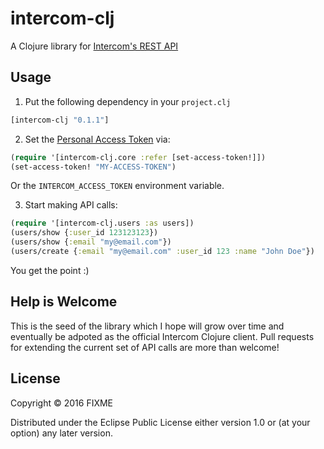# intercom-clj

A Clojure library for [Intercom's REST API](https://developers.intercom.com/reference)

## Usage

1) Put the following dependency in your `project.clj`

```clj
[intercom-clj "0.1.1"]
```

2) Set the  [Personal Access Token](https://developers.intercom.com/reference#section-using-personal-access-tokens) via:

```clj
(require '[intercom-clj.core :refer [set-access-token!]])
(set-access-token! "MY-ACCESS-TOKEN")
```
Or the `INTERCOM_ACCESS_TOKEN` environment variable.

3) Start making API calls:
```clj
(require '[intercom-clj.users :as users])
(users/show {:user_id 123123123})
(users/show {:email "my@email.com"})
(users/create {:email "my@email.com" :user_id 123 :name "John Doe"})
```

You get the point :)

## Help is Welcome

This is the seed of the library which I hope will grow over time and eventually be adpoted as the official Intercom Clojure client.
Pull requests for extending the current set of API calls are more than welcome!

## License

Copyright © 2016 FIXME

Distributed under the Eclipse Public License either version 1.0 or (at
your option) any later version.
